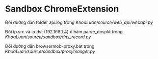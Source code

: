 # Sandbox ChromeExtension

Đổi đường dẫn folder api.log trong *KhoaLuan/source/web_api/webapi.py*

Đôi ip.src và ip.dst (192.168.1.4) ở hàm parse_dnspkt trong *KhoaLuan/source/sandbox/dns_record.py*

Đổi đường dẫn browsermob-proxy.bat trong *KhoaLuan/source/sandbox/proxymanger.py*
